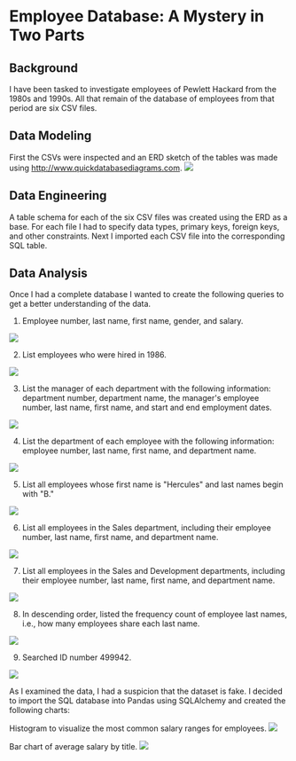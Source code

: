 # Employee Database: A Mystery in Two Parts

## Background
I have been tasked to investigate employees of Pewlett Hackard from the 1980s and 1990s. All that remain of the database of employees from that period are six CSV files.

## Data Modeling
First the CSVs were inspected and an ERD sketch of the tables was made using http://www.quickdatabasediagrams.com.
<img src="EmployeeSQL/images/ERD of employees database.png">

## Data Engineering
A table schema for each of the six CSV files was created using the ERD as a base. For each file I had to specify data types, primary keys, foreign keys, and other constraints. Next I imported each CSV file into the corresponding SQL table.

## Data Analysis
Once I had a complete database I wanted to create the following queries to get a better understanding of the data.

1) Employee number, last name, first name, gender, and salary.
<img src="EmployeeSQL/images/1.png">

2) List employees who were hired in 1986.
<img src="EmployeeSQL/images/2.png">

3) List the manager of each department with the following information: department number, department name, the manager's employee number, last name, first name, and start and end employment dates.
<img src="EmployeeSQL/images/3.png">

4) List the department of each employee with the following information: employee number, last name, first name, and department name.
<img src="EmployeeSQL/images/4.png">

5) List all employees whose first name is "Hercules" and last names begin with "B."
<img src="EmployeeSQL/images/5.png">

6) List all employees in the Sales department, including their employee number, last name, first name, and department name.
<img src="EmployeeSQL/images/6.png">

7) List all employees in the Sales and Development departments, including their employee number, last name, first name, and department name.
<img src="EmployeeSQL/images/7.png">

8) In descending order, listed the frequency count of employee last names, i.e., how many employees share each last name.
<img src="EmployeeSQL/images/8.png">

9) Searched ID number 499942.
<img src="EmployeeSQL/images/9.png">


As I examined the data, I had a suspicion that the dataset is fake. I decided to import the SQL database into Pandas using SQLAlchemy and created the following charts: 

Histogram to visualize the most common salary ranges for employees.
<img src="EmployeeSQL/images/Salary Ranges for Employees.png">

Bar chart of average salary by title.
<img src="EmployeeSQL/images/Salary Breakdown by Title.png">
